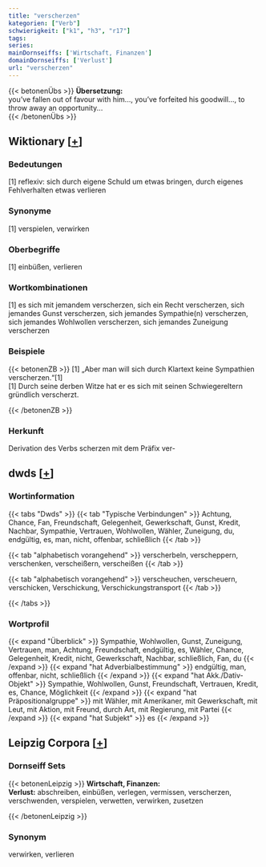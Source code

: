 ```yaml
---
title: "verscherzen"
kategorien: ["Verb"]
schwierigkeit: ["k1", "h3", "r17"]
tags:
series:
mainDornseiffs: ['Wirtschaft, Finanzen']
domainDornseiffs: ['Verlust']
url: "verscherzen"
---
```


{{< betonenÜbs >}}
**Übersetzung:**  
you’ve fallen out of favour with him..., you’ve forfeited his goodwill..., to throw away an opportunity...  
{{< /betonenÜbs >}}

## Wiktionary [[+](https://de.wiktionary.org/wiki/verscherzen)]

### Bedeutungen
[1] reflexiv: sich durch eigene Schuld um etwas bringen, durch eigenes Fehlverhalten etwas verlieren  

### Synonyme
[1] verspielen, verwirken  

### Oberbegriffe
[1] einbüßen, verlieren  

### Wortkombinationen
[1] es sich mit jemandem verscherzen, sich ein Recht verscherzen, sich jemandes Gunst verscherzen, sich jemandes Sympathie(n) verscherzen, sich jemandes Wohlwollen verscherzen, sich jemandes Zuneigung verscherzen  

### Beispiele
{{< betonenZB >}}
[1] „Aber man will sich durch Klartext keine Sympathien verscherzen.“[1]  
[1] Durch seine derben Witze hat er es sich mit seinen Schwiegereltern gründlich verscherzt.  

{{< /betonenZB >}}
### Herkunft
Derivation des Verbs scherzen mit dem Präfix ver-  



## dwds [[+](https://www.dwds.de/wb/verscherzen)]

### Wortinformation
{{< tabs "Dwds" >}}
{{< tab "Typische Verbindungen" >}}
Achtung, Chance, Fan, Freundschaft, Gelegenheit, Gewerkschaft, Gunst, Kredit, Nachbar, Sympathie, Vertrauen, Wohlwollen, Wähler, Zuneigung, du, endgültig, es, man, nicht, offenbar, schließlich
{{< /tab >}}

{{< tab "alphabetisch vorangehend" >}}
verscherbeln, verscheppern, verschenken, verscheißern, verscheißen
{{< /tab >}}

{{< tab "alphabetisch vorangehend" >}}
verscheuchen, verscheuern, verschicken, Verschickung, Verschickungstransport
{{< /tab >}}

{{< /tabs >}}

### Wortprofil
{{< expand "Überblick" >}} Sympathie, Wohlwollen, Gunst, Zuneigung, Vertrauen, man, Achtung, Freundschaft, endgültig, es, Wähler, Chance, Gelegenheit, Kredit, nicht, Gewerkschaft, Nachbar, schließlich, Fan, du {{< /expand >}}
{{< expand "hat Adverbialbestimmung" >}} endgültig, man, offenbar, nicht, schließlich {{< /expand >}}
{{< expand "hat Akk./Dativ-Objekt" >}} Sympathie, Wohlwollen, Gunst, Freundschaft, Vertrauen, Kredit, es, Chance, Möglichkeit {{< /expand >}}
{{< expand "hat Präpositionalgruppe" >}} mit Wähler, mit Amerikaner, mit Gewerkschaft, mit Leut, mit Aktion, mit Freund, durch Art, mit Regierung, mit Partei {{< /expand >}}
{{< expand "hat Subjekt" >}} es {{< /expand >}}

## Leipzig Corpora [[+](https://corpora.uni-leipzig.de/en/res?word=verscherzen&corpusId=deu_newscrawl-public_2018)]

### Dornseiff Sets
{{< betonenLeipzig >}}
**Wirtschaft, Finanzen:**  
**Verlust:** abschreiben, einbüßen, verlegen, vermissen, verscherzen, verschwenden, verspielen, verwetten, verwirken, zusetzen  

{{< /betonenLeipzig >}}

### Synonym
verwirken, verlieren

